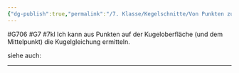 ```yaml
---
{"dg-publish":true,"permalink":"/7. Klasse/Kegelschnitte/Von Punkten zur Kugeloberfläche/"}
---
```


#G706 #G7 #7kl
Ich kann aus Punkten auf der Kugeloberfläche (und dem Mittelpunkt) die Kugelgleichung ermitteln.

siehe auch:
___
